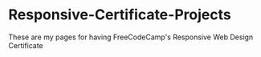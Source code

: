 <h1>Responsive-Certificate-Projects</h1>
These are my pages for having FreeCodeCamp's Responsive Web Design Certificate
